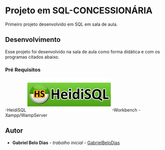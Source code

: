 # Projeto em SQL-CONCESSIONÁRIA

Primeiro projeto desenvolvido em SQL em sala de aula.


## Desenvolvimento

Esse projeto foi desenvolvido na sala de aula como forma didática e com os programas citados abaixo.

### Pré Requisitos

-HeidiSQL
![heidiSQL](https://github.com/Gabriel1696/projetoSQL/blob/master/687474703a2f2f7777772e736f6c6f636172742e636f6d2e62722f77702d636f6e74656e742f75706c6f6164732f323032302f30332f68656964696e6f766f2e706e67.png)
-Workbench
-Xampp/WampServer

## Autor

* **Gabriel Belo Dias** - *trabalho inicial* - [GabrielBeloDias](https://github.com/Gabriel1696)



